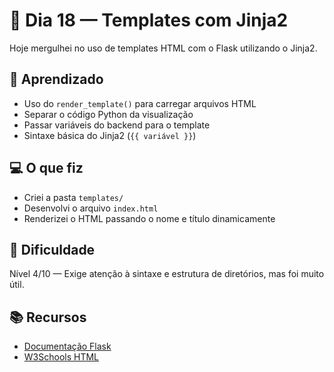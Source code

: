 # 📅 Dia 18 — Templates com Jinja2

Hoje mergulhei no uso de templates HTML com o Flask utilizando o Jinja2.

## 🧠 Aprendizado
- Uso do `render_template()` para carregar arquivos HTML
- Separar o código Python da visualização
- Passar variáveis do backend para o template
- Sintaxe básica do Jinja2 (`{{ variável }}`)

## 💻 O que fiz
- Criei a pasta `templates/`
- Desenvolvi o arquivo `index.html`
- Renderizei o HTML passando o nome e título dinamicamente

## 🚀 Dificuldade
Nível 4/10 — Exige atenção à sintaxe e estrutura de diretórios, mas foi muito útil.

## 📚 Recursos
- [Documentação Flask](https://flask.palletsprojects.com/)
- [W3Schools HTML](https://www.w3schools.com/html/)
